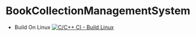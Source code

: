 # BookCollectionManagementSystem

* Build On Linux
[![C/C++ CI - Build Linux](https://github.com/Pavanv408/BookCollectionManagementSystem/actions/workflows/c-cpp.yml/badge.svg)](https://github.com/Pavanv408/BookCollectionManagementSystem/actions/workflows/c-cpp.yml)
